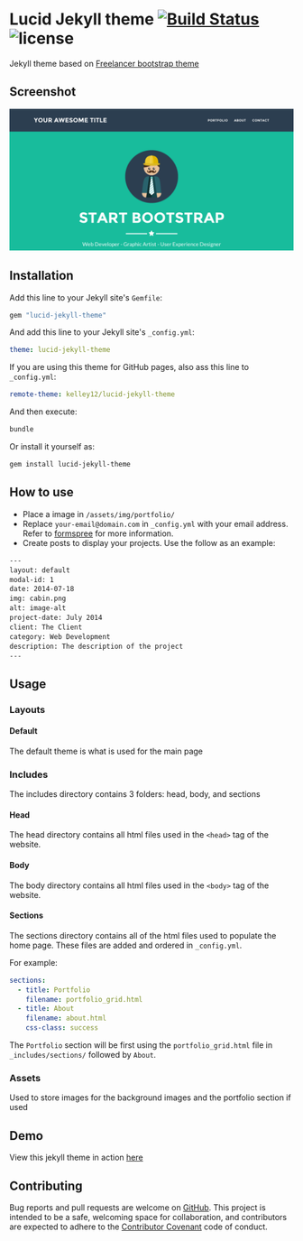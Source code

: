 # Lucid Jekyll theme  [![Build Status](https://travis-ci.com/Kelley12/lucid-jekyll-theme.svg?branch=master)](https://travis-ci.com/kelley12/lucid-jekyll-theme/) ![license](https://img.shields.io/badge/license-MIT-blue.svg?link=https://github.com/Kelley12/lucid-jekyll-theme/blob/master/LICENSE)

Jekyll theme based on [Freelancer bootstrap theme](http://startbootstrap.com/template-overviews/freelancer/)

## Screenshot

![Screenshot](assets/img/screenshot.png)

## Installation

Add this line to your Jekyll site's `Gemfile`:

```ruby
gem "lucid-jekyll-theme"
```

And add this line to your Jekyll site's `_config.yml`:

```yaml
theme: lucid-jekyll-theme
```

If you are using this theme for GitHub pages, also ass this line to `_config.yml`:

```yaml
remote-theme: kelley12/lucid-jekyll-theme
```

And then execute:

```bash
bundle
```

Or install it yourself as:

```bash
gem install lucid-jekyll-theme
```

## How to use

- Place a image in `/assets/img/portfolio/`
- Replace `your-email@domain.com` in `_config.yml` with your email address. Refer to [formspree](http://formspree.io/) for more information.
- Create posts to display your projects. Use the follow as an example:

```txt
---
layout: default
modal-id: 1
date: 2014-07-18
img: cabin.png
alt: image-alt
project-date: July 2014
client: The Client
category: Web Development
description: The description of the project
---
```

## Usage

### Layouts

#### Default

The default theme is what is used for the main page

### Includes

The includes directory contains 3 folders: head, body, and sections

#### Head

The head directory contains all html files used in the `<head>` tag of the website.

#### Body

The body directory contains all html files used in the `<body>` tag of the website.

#### Sections

The sections directory contains all of the html files used to populate the home page. These files are added and ordered in `_config.yml`.

For example:

```yml
sections:
  - title: Portfolio
    filename: portfolio_grid.html
  - title: About
    filename: about.html
    css-class: success
```

The `Portfolio` section will be first using the `portfolio_grid.html` file in `_includes/sections/` followed by `About`.

### Assets

Used to store images for the background images and the portfolio section if used

## Demo

View this jekyll theme in action [here](https://kelley12.github.io/lucid-jekyll-theme)

## Contributing

Bug reports and pull requests are welcome on [GitHub](https://github.com/Kelley12/lucid-jekyll-theme). This project is intended to be a safe, welcoming space for collaboration, and contributors are expected to adhere to the [Contributor Covenant](http://contributor-covenant.org) code of conduct.
